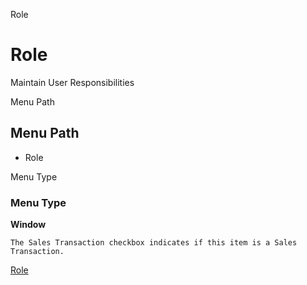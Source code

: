 
Role
# Role


Maintain User Responsibilities

Menu Path
## Menu Path



- Role

Menu Type
### Menu Type

**Window**

```
The Sales Transaction checkbox indicates if this item is a Sales Transaction.
```

[Role](../../window-role.md)